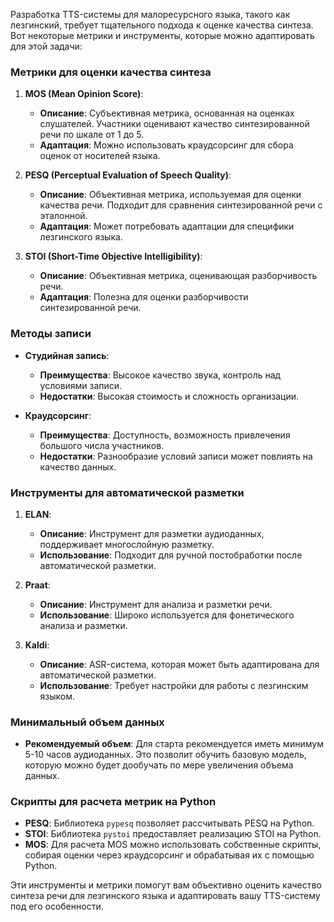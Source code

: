Разработка TTS-системы для малоресурсного языка, такого как лезгинский, требует тщательного подхода к оценке качества синтеза. Вот некоторые метрики и инструменты, которые можно адаптировать для этой задачи:

### Метрики для оценки качества синтеза

1. **MOS (Mean Opinion Score)**:
   - **Описание**: Субъективная метрика, основанная на оценках слушателей. Участники оценивают качество синтезированной речи по шкале от 1 до 5.
   - **Адаптация**: Можно использовать краудсорсинг для сбора оценок от носителей языка.

2. **PESQ (Perceptual Evaluation of Speech Quality)**:
   - **Описание**: Объективная метрика, используемая для оценки качества речи. Подходит для сравнения синтезированной речи с эталонной.
   - **Адаптация**: Может потребовать адаптации для специфики лезгинского языка.

3. **STOI (Short-Time Objective Intelligibility)**:
   - **Описание**: Объективная метрика, оценивающая разборчивость речи.
   - **Адаптация**: Полезна для оценки разборчивости синтезированной речи.

### Методы записи

- **Студийная запись**:
  - **Преимущества**: Высокое качество звука, контроль над условиями записи.
  - **Недостатки**: Высокая стоимость и сложность организации.

- **Краудсорсинг**:
  - **Преимущества**: Доступность, возможность привлечения большого числа участников.
  - **Недостатки**: Разнообразие условий записи может повлиять на качество данных.

### Инструменты для автоматической разметки

1. **ELAN**:
   - **Описание**: Инструмент для разметки аудиоданных, поддерживает многослойную разметку.
   - **Использование**: Подходит для ручной постобработки после автоматической разметки.

2. **Praat**:
   - **Описание**: Инструмент для анализа и разметки речи.
   - **Использование**: Широко используется для фонетического анализа и разметки.

3. **Kaldi**:
   - **Описание**: ASR-система, которая может быть адаптирована для автоматической разметки.
   - **Использование**: Требует настройки для работы с лезгинским языком.

### Минимальный объем данных

- **Рекомендуемый объем**: Для старта рекомендуется иметь минимум 5-10 часов аудиоданных. Это позволит обучить базовую модель, которую можно будет дообучать по мере увеличения объема данных.

### Скрипты для расчета метрик на Python

- **PESQ**: Библиотека `pypesq` позволяет рассчитывать PESQ на Python.
- **STOI**: Библиотека `pystoi` предоставляет реализацию STOI на Python.
- **MOS**: Для расчета MOS можно использовать собственные скрипты, собирая оценки через краудсорсинг и обрабатывая их с помощью Python.

Эти инструменты и метрики помогут вам объективно оценить качество синтеза речи для лезгинского языка и адаптировать вашу TTS-систему под его особенности.
